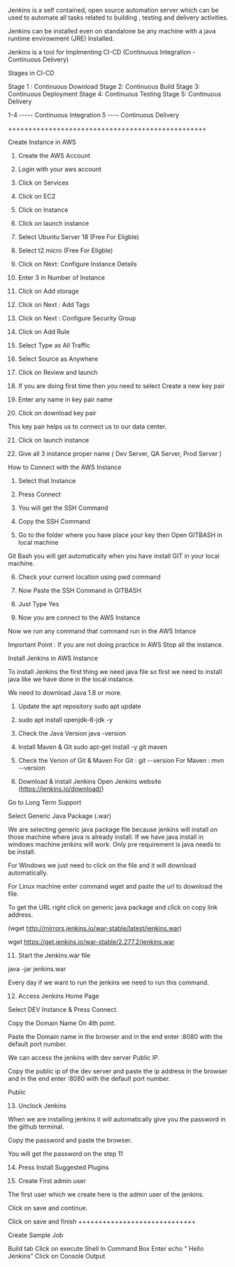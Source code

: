 Jenkins is a self contained, open source automation server which can be used to automate all  tasks related to building , testing and delivery activities.


Jenkins can be installed even on standalone be any machine with a java runtime envirowment (JRE) Installed.

Jenkins is a tool for Implmenting CI-CD (Continuous Integration - Continuous Delivery)

Stages in CI-CD

Stage 1 : Continuous Download
Stage 2: Continuous Build
Stage 3: Continuous Deployment
Stage 4: Continuous Testing
Stage 5: Continuous Delivery


1-4    -----   Continuous Integration
  5    ----     Continuous Delivery



+++++++++++++++++++++++++++++++++++++++++++++++++



Create Instance in AWS

1) Create the AWS Account

2) Login with your aws account

3) Click on Services 

4) Click on EC2

5) Click on Instance

6) Click on launch instance

7) Select Ubuntu Server 18  (Free For Eligble)

8) Select t2.micro (Free For Eligble)

9) Click on Next: Configure Instance Details

10) Enter 3 in Number of Instance

11) Click on Add storage

12) Click on Next : Add Tags

13) Click on Next : Configure Security Group

14) Click on Add Rule

15) Select Type as All Traffic

16) Select Source as Anywhere

17) Click on Review and launch

18) If you are doing first time then you need to select Create a new key pair

19) Enter any name in key pair name

20) Click on download key pair

This key pair helps us to connect us to our data center.

21) Click on launch instance

22) Give all 3 instance proper name ( Dev Server, QA Server, Prod Server ) 

How to Connect with the AWS Instance

1) Select that Instance

2) Press Connect

3) You will get the SSH Command 

4) Copy the SSH Command

5) Go to the folder where you have place your key then Open GITBASH in local machine

Git Bash you will get automatically when you have install GIT in your local machine.

6) Check your current location using pwd command

7) Now Paste the SSH Command in GITBASH

8) Just Type Yes

9) Now you are connect to the AWS Instance

Now we run any command that command run in the AWS Intance

Important Point : If you are not doing practice in AWS Stop all the instance.

Install Jenkins in AWS Instance

To install Jenkins the first thing we need java file so first we need to install java like we have done in the local instance.

We need to download Java 1.8 or more.

1) Update the apt repository
sudo apt update

2) sudo apt install openjdk-8-jdk -y


3) Check the Java Version
java -version

4) Install Maven & Git
sudo apt-get install -y git  maven

5) Check the Verion of Git & Maven
For Git : git --version
For Maven : mvn --version

6) Download & install Jenkins
Open Jenkins website (https://jenkins.io/download/)

Go to Long Term Support

Select Generic Java Package (.war)

We are selecting generic java package file because jenkins will install on those machine where java is already install. If we have java install in windows machine jenkins will work. Only pre requirement is java needs to be install.

For Windows we just need to click on the file and it will download automatically.

For Linux machine enter command wget and paste the url to download the file.

To get the URL right click on generic java package and click on copy link address.

(wget http://mirrors.jenkins.io/war-stable/latest/jenkins.war)

wget  https://get.jenkins.io/war-stable/2.277.2/jenkins.war

11) Start the Jenkins.war file

java -jar jenkins.war

Every day if we want to run the jenkins we need to run this command.


12) Access Jenkins Home Page

Select DEV Instance & Press Connect.

Copy the Domain Name On 4th point.

Paste the Domain name in the browser and in the end enter :8080 with the default port number.

We can access the jenkins with dev server Public IP.

Copy the public ip of the dev server and paste the ip address in the browser and in the end enter :8080 with the default port number.

Public

13) Unclock Jenkins

When we are installing jenkins it will automatically give you the password in the github terminal.

Copy the password and paste the browser.

You will get the password on the step 11

14) Press Install Suggested Plugins

15) Create First admin user

The first user which we create here is the admin user of the jenkins.

Click on save and continue.

Click on save and finish
+++++++++++++++++++++++++++++

Create Sample Job


Build tab
Click on execute Shell
In Command Box Enter echo " Hello Jenkins"
Click on Console Output
